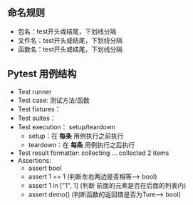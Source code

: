 ## 命名规则

- 包名：test开头或结尾，下划线分隔
- 文件名：test开头或结尾，下划线分隔
- 函数名：test开头或结尾，下划线分隔

## Pytest 用例结构
- Test runner
- Test case: 测试方法/函数
- Test fixtures：
- Test suites：
- Test execution： setup/teardown
  - setup：在 **每条** 用例执行之前执行
  - teardown：在 **每条** 用例执行之后执行
- Test result formatter: collecting ... collected 2 items
- Assertions:
  - assert bool
  - assert 1 == 1 (判断左右两边是否相等——> bool) 
  - assert 1 in ["1", 1] (判断 前面的元素是否在后面的列表内)
  - assert demo() (判断函数的返回值是否为Ture——> bool)
